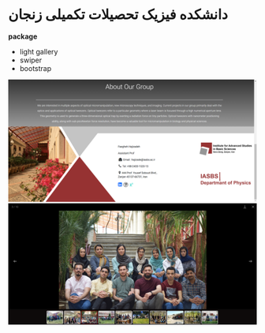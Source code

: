# دانشکده فیزیک تحصیلات تکمیلی زنجان 

**package**
<ul>
  <li>light gallery</li>
  <li>swiper</li>
  <li>bootstrap</li>
</ul>
<img src="https://github.com/amiralizadde/College-Physics-Zanjan/blob/main/image/Screenshot%20(39).png"/>
<img src="https://github.com/amiralizadde/College-Physics-Zanjan/blob/main/image/Screenshot%20(40).png"/>
